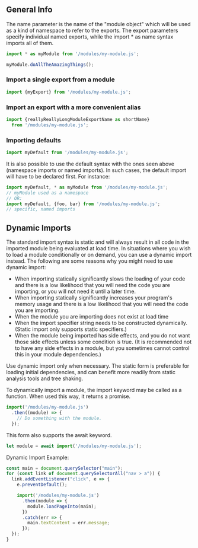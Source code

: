## General Info

The name parameter is the name of the "module object" which will be used as a kind of namespace to refer to the exports. The export parameters specify individual named exports, while the import * as name syntax imports all of them.

```javascript
import * as myModule from '/modules/my-module.js';

myModule.doAllTheAmazingThings();
```

### Import a single export from a module

```javascript
import {myExport} from '/modules/my-module.js';
```

### Import an export with a more convenient alias

```javascript
import {reallyReallyLongModuleExportName as shortName}
  from '/modules/my-module.js';
```

### Importing defaults

```javascript
import myDefault from '/modules/my-module.js';
```

It is also possible to use the default syntax with the ones seen above (namespace imports or named imports). In such cases, the default import will have to be declared first. For instance:

```javascript
import myDefault, * as myModule from '/modules/my-module.js';
// myModule used as a namespace
// OR:
import myDefault, {foo, bar} from '/modules/my-module.js';
// specific, named imports
```

## Dynamic Imports

The standard import syntax is static and will always result in all code in the imported module being evaluated at load time. In situations where you wish to load a module conditionally or on demand, you can use a dynamic import instead. The following are some reasons why you might need to use dynamic import:

- When importing statically significantly slows the loading of your code and there is a low likelihood that you will need the code you are importing, or you will not need it until a later time.
- When importing statically significantly increases your program's memory usage and there is a low likelihood that you will need the code you are importing.
- When the module you are importing does not exist at load time
- When the import specifier string needs to be constructed dynamically. (Static import only supports static specifiers.)
- When the module being imported has side effects, and you do not want those side effects unless some condition is true. (It is recommended not to have any side effects in a module, but you sometimes cannot control this in your module dependencies.)

Use dynamic import only when necessary. The static form is preferable for loading initial dependencies, and can benefit more readily from static analysis tools and tree shaking.

To dynamically import a module, the import keyword may be called as a function. When used this way, it returns a promise.

```javascript
import('/modules/my-module.js')
  .then((module) => {
    // Do something with the module.
  });
```

This form also supports the await keyword.

```javascript
let module = await import('/modules/my-module.js');
```

Dynamic Import Example:

```javascript
const main = document.querySelector("main");
for (const link of document.querySelectorAll("nav > a")) {
  link.addEventListener("click", e => {
    e.preventDefault();

    import('/modules/my-module.js')
      .then(module => {
        module.loadPageInto(main);
      })
      .catch(err => {
        main.textContent = err.message;
      });
  });
}
```
